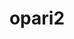 ---
title: "opari2"
layout: cache
category: package
meta: {"versions": ["2.0.5"], "compilers": ["gcc@7.3.1"]}
spec_files: 
 - "opari2@2.0.5%gcc@7.3.1 arch=linux-amzn2-x86_64": spec-0.json

---